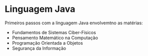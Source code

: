 # Linguagem Java
Primeiros passos com a linguagem Java envolvemtno as matérias:
- Fundamentos de Sistemas Ciber-Físicos
- Pensamento Matemático na Computação
- Programação Orientada a Objetos
- Segurança da Informação
